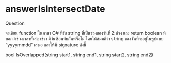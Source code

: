# answerIsIntersectDate

Question

จงเขียน function ในภาษา C# ที่รับ string ที่เป็นช่วงของวันที่ 2 ช่วง และ return boolean ที่บอกว่าช่วงเวลาทั้งสองช่วง มีวันซ้อนทับกันหรือไม่ โดยให้สมมติว่า string ของวันที่จะอยู่ในรูปแบบ “yyyymmdd” เสมอ และให้มี signature ดังนี้

bool IsOverlapped(string start1, string end1, string start2, string end2)
